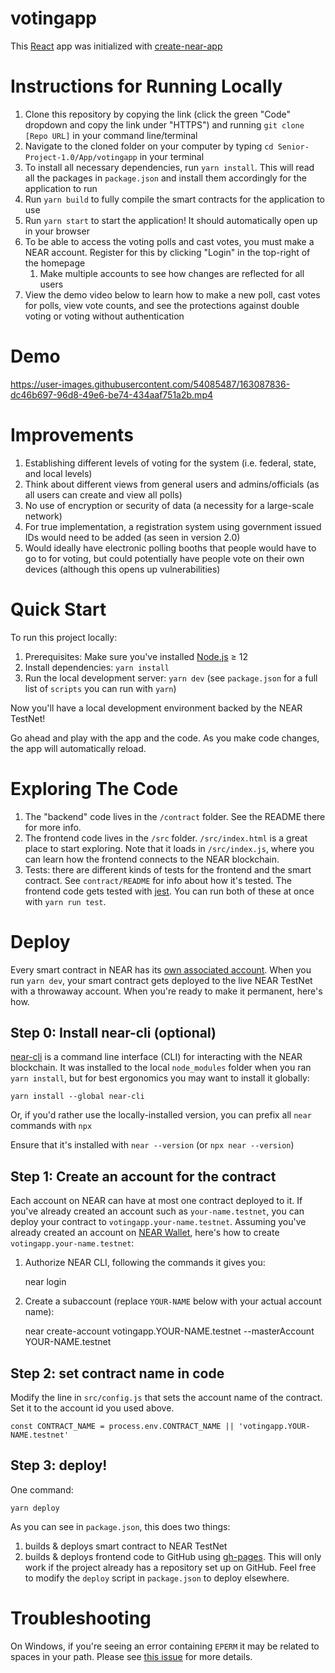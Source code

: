 votingapp
==================

This [React] app was initialized with [create-near-app]

Instructions for Running Locally
===========
1. Clone this repository by copying the link (click the green "Code" dropdown and copy the link under "HTTPS") and running `git clone [Repo URL]` in your command line/terminal
2. Navigate to the cloned folder on your computer by typing `cd Senior-Project-1.0/App/votingapp` in your terminal
3. To install all necessary dependencies, run `yarn install`. This will read all the packages in `package.json` and install them accordingly for the application to run
4. Run `yarn build` to fully compile the smart contracts for the application to use
5. Run `yarn start` to start the application! It should automatically open up in your browser
6. To be able to access the voting polls and cast votes, you must make a NEAR account. Register for this by clicking "Login" in the top-right of the homepage
   1. Make multiple accounts to see how changes are reflected for all users
7. View the demo video below to learn how to make a new poll, cast votes for polls, view vote counts, and see the protections against double voting or voting without authentication


Demo
===========
https://user-images.githubusercontent.com/54085487/163087836-dc46b697-96d8-49e6-be74-434aaf751a2b.mp4


Improvements
===========
1. Establishing different levels of voting for the system (i.e. federal, state, and local levels)
2. Think about different views from general users and admins/officials (as all users can create and view all polls)
3. No use of encryption or security of data (a necessity for a large-scale network)
4. For true implementation, a registration system using government issued IDs would need to be added (as seen in version 2.0)
5. Would ideally have electronic polling booths that people would have to go to for voting, but could potentially have people vote on their own devices (although this opens up vulnerabilities)


Quick Start
===========

To run this project locally:

1. Prerequisites: Make sure you've installed [Node.js] ≥ 12
2. Install dependencies: `yarn install`
3. Run the local development server: `yarn dev` (see `package.json` for a
   full list of `scripts` you can run with `yarn`)

Now you'll have a local development environment backed by the NEAR TestNet!

Go ahead and play with the app and the code. As you make code changes, the app will automatically reload.


Exploring The Code
==================

1. The "backend" code lives in the `/contract` folder. See the README there for
   more info.
2. The frontend code lives in the `/src` folder. `/src/index.html` is a great
   place to start exploring. Note that it loads in `/src/index.js`, where you
   can learn how the frontend connects to the NEAR blockchain.
3. Tests: there are different kinds of tests for the frontend and the smart
   contract. See `contract/README` for info about how it's tested. The frontend
   code gets tested with [jest]. You can run both of these at once with `yarn
   run test`.


Deploy
======

Every smart contract in NEAR has its [own associated account][NEAR accounts]. When you run `yarn dev`, your smart contract gets deployed to the live NEAR TestNet with a throwaway account. When you're ready to make it permanent, here's how.


Step 0: Install near-cli (optional)
-------------------------------------

[near-cli] is a command line interface (CLI) for interacting with the NEAR blockchain. It was installed to the local `node_modules` folder when you ran `yarn install`, but for best ergonomics you may want to install it globally:

    yarn install --global near-cli

Or, if you'd rather use the locally-installed version, you can prefix all `near` commands with `npx`

Ensure that it's installed with `near --version` (or `npx near --version`)


Step 1: Create an account for the contract
------------------------------------------

Each account on NEAR can have at most one contract deployed to it. If you've already created an account such as `your-name.testnet`, you can deploy your contract to `votingapp.your-name.testnet`. Assuming you've already created an account on [NEAR Wallet], here's how to create `votingapp.your-name.testnet`:

1. Authorize NEAR CLI, following the commands it gives you:

      near login

2. Create a subaccount (replace `YOUR-NAME` below with your actual account name):

      near create-account votingapp.YOUR-NAME.testnet --masterAccount YOUR-NAME.testnet


Step 2: set contract name in code
---------------------------------

Modify the line in `src/config.js` that sets the account name of the contract. Set it to the account id you used above.

    const CONTRACT_NAME = process.env.CONTRACT_NAME || 'votingapp.YOUR-NAME.testnet'


Step 3: deploy!
---------------

One command:

    yarn deploy

As you can see in `package.json`, this does two things:

1. builds & deploys smart contract to NEAR TestNet
2. builds & deploys frontend code to GitHub using [gh-pages]. This will only work if the project already has a repository set up on GitHub. Feel free to modify the `deploy` script in `package.json` to deploy elsewhere.


Troubleshooting
===============

On Windows, if you're seeing an error containing `EPERM` it may be related to spaces in your path. Please see [this issue](https://github.com/zkat/npx/issues/209) for more details.


  [React]: https://reactjs.org/
  [create-near-app]: https://github.com/near/create-near-app
  [Node.js]: https://nodejs.org/en/download/package-manager/
  [jest]: https://jestjs.io/
  [NEAR accounts]: https://docs.near.org/docs/concepts/account
  [NEAR Wallet]: https://wallet.testnet.near.org/
  [near-cli]: https://github.com/near/near-cli
  [gh-pages]: https://github.com/tschaub/gh-pages
